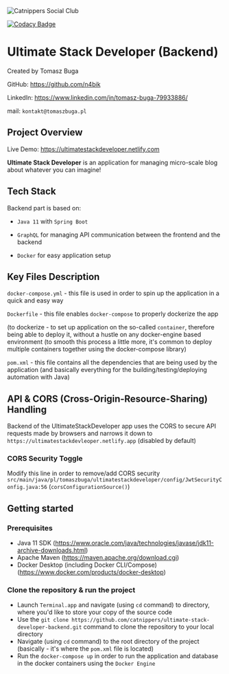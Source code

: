 <img alt="Catnippers Social Club" src="https://github.com/catnippers/catnippers-landing-page/blob/evan/src/images/catnippers_logotype-01%201.png" />

[![Codacy Badge](https://app.codacy.com/project/badge/Grade/ca2ee88e52a643fab2ba892a1cb73082)](https://www.codacy.com/gh/catnippers/ultimate-stack-developer-backend/dashboard?utm_source=github.com&amp;utm_medium=referral&amp;utm_content=catnippers/ultimate-stack-developer-backend&amp;utm_campaign=Badge_Grade)

# Ultimate Stack Developer (Backend)
Created by Tomasz Buga

GitHub: https://github.com/n4bik

LinkedIn: https://www.linkedin.com/in/tomasz-buga-79933886/

mail: `kontakt@tomaszbuga.pl`

## Project Overview
Live Demo: https://ultimatestackdeveloper.netlify.com

**Ultimate Stack Developer** is an application for managing micro-scale blog about whatever you can imagine!

## Tech Stack
Backend part is based on:
-  `Java 11` with `Spring Boot`

-  `GraphQL` for managing API communication between the frontend and the backend

-  `Docker` for easy application setup

## Key Files Description
`docker-compose.yml` - this file is used in order to spin up the application in a quick and easy way

`Dockerfile` - this file enables `docker-compose` to properly dockerize the app

(to dockerize - to set up application on the so-called `container`, therefore being able to deploy it, without a hustle on any docker-engine based environment (to smooth this process a little more, it's common to deploy multiple containers together using the docker-compose library)

`pom.xml` - this file contains all the dependencies that are being used by the application (and basically everything for the building/testing/deploying automation with Java)

## API & CORS (Cross-Origin-Resource-Sharing) Handling

Backend of the UltimateStackDeveloper app uses the CORS to secure API requests made by browsers and narrows it down
to `https://ultimatestackdevleoper.netlify.app` (disabled by default)

### CORS Security Toggle
Modify this line in order to remove/add CORS security `src/main/java/pl/tomaszbuga/ultimatestackdeveloper/config/JwtSecurityConfig.java:56` (`corsConfigurationSource()`)

## Getting started
### Prerequisites
-  Java 11 SDK (https://www.oracle.com/java/technologies/javase/jdk11-archive-downloads.html)
-  Apache Maven (https://maven.apache.org/download.cgi)
-  Docker Desktop (including Docker CLI/Compose) (https://www.docker.com/products/docker-desktop)

### Clone the repository & run the project
-  Launch `Terminal.app` and navigate (using `cd` command) to directory, where you'd like to store your copy of the source code
-  Use the `git clone https://github.com/catnippers/ultimate-stack-developer-backend.git` command to clone the repository to your local directory
-  Navigate (using `cd` command) to the root directory of the project (basically - it's where the `pom.xml` file is located)
-  Run the `docker-compose up` in order to run the application and database in the docker containers using the `Docker Engine`